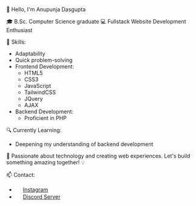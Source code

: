 👋 Hello, I'm Anupunja Dasgupta

🎓 B.Sc. Computer Science graduate
💻 Fullstack Website Development Enthusiast

🌟 Skills:
- Adaptability
- Quick problem-solving
- Frontend Development:
  - HTML5
  - CSS3
  - JavaScript
  - TailwindCSS
  - JQuery
  - AJAX
- Backend Development: 
  - Proficient in PHP

🔍 Currently Learning:
- Deepening my understanding of backend development

🚀 Passionate about technology and creating web experiences. Let's build something amazing together! 💡

📫 Contact:
- <img src="[discord_icon_url](https://blog.hootsuite.com/wp-content/themes/hootsuite-2020/images/new/logo-compact.svg)" width="16"> [Instagram](https://www.instagram.com/blazetempest_2002/)
- <img src="discord_icon_url" width="16"> [Discord Server](https://discord.gg/Z6gq6wz8NF)

